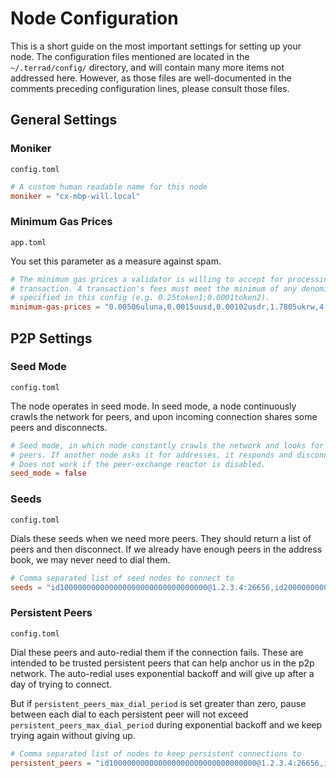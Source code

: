 # Node Configuration

This is a short guide on the most important settings for setting up your node. The configuration files mentioned are located in the `~/.terrad/config/` directory, and will contain many more items not addressed here. However, as those files are well-documented in the comments preceding configuration lines, please consult those files.

## General Settings

### Moniker

`config.toml`

```toml
# A custom human readable name for this node
moniker = "cx-mbp-will.local"
```

### Minimum Gas Prices

`app.toml`

You set this parameter as a measure against spam.

```toml
# The minimum gas prices a validator is willing to accept for processing a
# transaction. A transaction's fees must meet the minimum of any denomination
# specified in this config (e.g. 0.25token1;0.0001token2).
minimum-gas-prices = "0.00506uluna,0.0015uusd,0.00102usdr,1.7805ukrw,4.31626umnt"
```

## P2P Settings

### Seed Mode

`config.toml`

The node operates in seed mode. In seed mode, a node continuously crawls the network for peers, and upon incoming connection shares some peers and disconnects.

```toml
# Seed mode, in which node constantly crawls the network and looks for
# peers. If another node asks it for addresses, it responds and disconnects.
# Does not work if the peer-exchange reactor is disabled.
seed_mode = false
```

### Seeds

`config.toml`

Dials these seeds when we need more peers. They should return a list of peers and then disconnect. If we already have enough peers in the address book, we may never need to dial them.

```toml
# Comma separated list of seed nodes to connect to
seeds = "id100000000000000000000000000000000@1.2.3.4:26656,id200000000000000000000000000000000@2.3.4.5:4444"
```

### Persistent Peers

`config.toml`

Dial these peers and auto-redial them if the connection fails. These are intended to be trusted persistent peers that can help anchor us in the p2p network. The auto-redial uses exponential backoff and will give up after a day of trying to connect.

But if `persistent_peers_max_dial_period` is set greater than zero, pause between each dial to each persistent peer will not exceed `persistent_peers_max_dial_period` during exponential backoff and we keep trying again without giving up.

```toml
# Comma separated list of nodes to keep persistent connections to
persistent_peers = "id100000000000000000000000000000000@1.2.3.4:26656,id200000000000000000000000000000000@2.3.4.5:26656"
```
